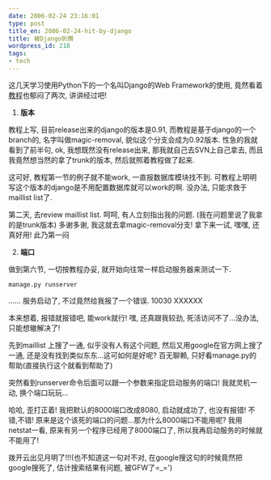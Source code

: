 ```yaml
---
date: 2006-02-24 23:16:01
type: post
title_en: 2006-02-24-hit-by-django
title: 被Django折腾
wordpress_id: 218
tags:
- tech
---
```


这几天学习使用Python下的一个名叫Django的Web Framework的使用, 竟然看着[教程](http://www.woodpecker.org.cn/obp/django/django-stepbystep/newtest/doc/)也郁闷了两次, 讲讲经过吧!

1. **版本**

教程上写, 目前release出来的django的版本是0.91, 而教程是基于django的一个branch的, 名字叫做magic-removal, 貌似这个分支会成为0.92版本. 性急的我就看到了前半句, ok, 我想既然没有release出来, 那我就自己去SVN上自己拿去, 而且我竟然想当然的拿了trunk的版本, 然后就照着教程做了起来.

这可好, 教程第一节的例子就不能work, 一直报数据库模块找不到. 可教程上明明写这个版本的django是不用配置数据库就可以work的啊. 没办法, 只能求救于maillist list了.

第二天, 去review maillist list. 呵呵, 有人立刻指出我的问题. (我在问题里说了我拿的是trunk版本) 多谢多谢, 我这就去拿magic-removal分支! 拿下来一试, 嘿嘿, 还真好用! 此乃第一闷

2. **端口**

做到第六节, 一切按教程办妥, 就开始向往常一样启动服务器来测试一下.

	manage.py runserver

......
服务启动了, 不过竟然给我报了一个错误. 10030 XXXXXX

本来想着, 报错就报错吧, 能work就行! 嘿, 还真跟我较劲, 死活访问不了...没办法, 只能想辙解决了!

先到maillist 上搜了一通, 似乎没有人有这个问题, 然后又用google在官方网上搜了一通, 还是没有找到类似东东...这可如何是好呢? 百无聊赖, 只好看manage.py的帮助(直接执行这个就看到帮助了)

突然看到runserver命令后面可以跟一个参数来指定启动服务的端口! 我就灵机一动, 换个端口玩玩...

哈哈, 歪打正着! 我把默认的8000端口改成8080, 启动就成功了, 也没有报错! 不错,不错! 原来是这个该死的端口的问题...那为什么8000端口不能用呢? 我用netstat一看, 原来有另一个程序已经用了8000端口了, 所以我再启动服务的时候就不能用了!

拨开云出见月明了!!!(也不知道这一句对不对, 在google搜这句的时候竟然把google搜死了, 估计搜索结果有问题, 被GFW了=_=')
